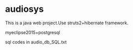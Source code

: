 # audiosys
This is a java web project.Use struts2+hibernate framework.

myeclipse2015+postgresql

sql codes in audio_db_SQL.txt

